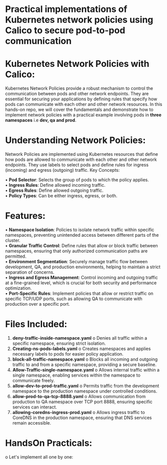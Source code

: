 # Practical implementations of Kubernetes network policies using Calico to secure pod-to-pod communication


# Kubernetes Network Policies with Calico:
Kubernetes Network Policies provide a robust mechanism to control the communication between pods and other network endpoints. They are essential for securing your applications by defining rules that specify how pods can communicate with each other and other network resources. In this hands-on repo, we will cover the fundamentals and demonstrate how to implement network policies with a practical example involving pods in **three namespaces** i.e **dev, qa and prod**.

# Understanding Network Policies:
Network Policies are implemented using Kubernetes resources that define how pods are allowed to communicate with each other and other network endpoints. They use labels to select pods and define rules for ingress (incoming) and egress (outgoing) traffic.
Key Concepts:

•	**Pod Selector**: Selects the group of pods to which the policy applies. \
•	**Ingress Rules**: Define allowed incoming traffic. \
•	**Egress Rules**: Define allowed outgoing traffic. \
•	**Policy Types**: Can be either ingress, egress, or both.


# Features:

•	**Namespace Isolation**: Policies to isolate network traffic within specific namespaces, preventing unintended access between different parts of the cluster. \
•	**Granular Traffic Control**: Define rules that allow or block traffic between namespaces, ensuring that only authorized communication paths are permitted. \
•	**Environment Segmentation**: Securely manage traffic flow between development, QA, and production environments, helping to maintain a strict separation of concerns. \
•	**Ingress and Egress Management**: Control incoming and outgoing traffic at a fine-grained level, which is crucial for both security and performance optimization. \
•	**Port-Specific Rules**: Implement policies that allow or restrict traffic on specific TCP/UDP ports, such as allowing QA to communicate with production over a specific port.


# Files Included:
1.	**deny-traffic-inside-namespace.yaml**
o	Denies all traffic within a specific namespace, ensuring strict isolation.
2.	**Creating-ns-pods-labels.yaml**
o	Creates namespaces and applies necessary labels to pods for easier policy application.
3.	**block-all-traffic-namespace.yaml**
o	Blocks all incoming and outgoing traffic to and from a specific namespace, providing a secure baseline.
4.	**Allow-Traffic-single-namespace.yaml**
o	Allows internal traffic within a single namespace, enabling services within the namespace to communicate freely.
5.	**allow-dev-to-prod-traffic.yaml**
o	Permits traffic from the development namespace to the production namespace under controlled conditions.
6.	**allow-prod-to-qa-tcp-8888.yaml**
o	Allows communication from production to QA namespace over TCP port 8888, ensuring specific services can interact.
7.	**allowing-coredns-ingress-prod.yaml**
o	Allows ingress traffic to CoreDNS in the production namespace, ensuring that DNS services remain accessible.


# HandsOn Practicals:
o Let's implement all one by one:








